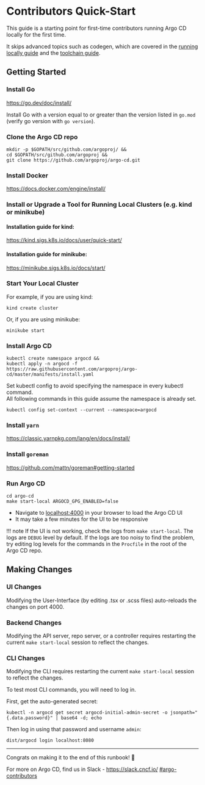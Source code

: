 # Contributors Quick-Start 

This guide is a starting point for first-time contributors running Argo CD locally for the first time.

It skips advanced topics such as codegen, which are covered in the [running locally guide](running-locally.md)
and the [toolchain guide](toolchain-guide.md).

## Getting Started

### Install Go

<https://go.dev/doc/install/>

Install Go with a version equal to or greater than the version listed in `go.mod` (verify go version with `go version`). 

### Clone the Argo CD repo

```shell
mkdir -p $GOPATH/src/github.com/argoproj/ &&
cd $GOPATH/src/github.com/argoproj &&
git clone https://github.com/argoproj/argo-cd.git
```

### Install Docker

<https://docs.docker.com/engine/install/>

### Install or Upgrade a Tool for Running Local Clusters (e.g. kind or minikube)

#### Installation guide for kind:

<https://kind.sigs.k8s.io/docs/user/quick-start/>

#### Installation guide for minikube:

<https://minikube.sigs.k8s.io/docs/start/>

### Start Your Local Cluster

For example, if you are using kind:
```shell
kind create cluster
```

Or, if you are using minikube:

```shell
minikube start
```

### Install Argo CD

```shell
kubectl create namespace argocd &&
kubectl apply -n argocd -f https://raw.githubusercontent.com/argoproj/argo-cd/master/manifests/install.yaml
```

Set kubectl config to avoid specifying the namespace in every kubectl command.  
All following commands in this guide assume the namespace is already set.

```shell
kubectl config set-context --current --namespace=argocd
```

### Install `yarn`

<https://classic.yarnpkg.com/lang/en/docs/install/>

### Install `goreman`

<https://github.com/mattn/goreman#getting-started>

### Run Argo CD

```shell
cd argo-cd
make start-local ARGOCD_GPG_ENABLED=false
```

- Navigate to [localhost:4000](http://localhost:4000) in your browser to load the Argo CD UI
- It may take a few minutes for the UI to be responsive

!!! note
    If the UI is not working, check the logs from `make start-local`. The logs are `DEBUG` level by default. If the logs are
    too noisy to find the problem, try editing log levels for the commands in the `Procfile` in the root of the Argo CD repo.

## Making Changes

### UI Changes

Modifying the User-Interface (by editing .tsx or .scss files) auto-reloads the changes on port 4000.

### Backend Changes

Modifying the API server, repo server, or a controller requires restarting the current `make start-local` session to reflect the changes.

### CLI Changes

Modifying the CLI requires restarting the current `make start-local` session to reflect the changes.

To test most CLI commands, you will need to log in.

First, get the auto-generated secret:

```shell
kubectl -n argocd get secret argocd-initial-admin-secret -o jsonpath="{.data.password}" | base64 -d; echo
```

Then log in using that password and username `admin`:

```shell
dist/argocd login localhost:8080
```

---
Congrats on making it to the end of this runbook! 🚀

For more on Argo CD, find us in Slack - <https://slack.cncf.io/> [#argo-contributors](https://cloud-native.slack.com/archives/C020XM04CUW)

